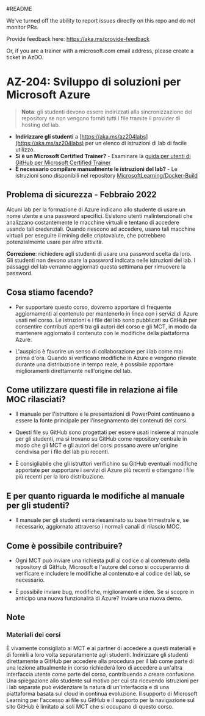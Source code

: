 #README

We've turned off the ability to report issues directly on this repo and do not monitor PRs.

Provide feedback here: https://aka.ms/provide-feedback

Or, if you are a trainer with a microsoft.com email address, please create a ticket in AzDO.

# AZ-204: Sviluppo di soluzioni per Microsoft Azure

> **Nota**: gli studenti devono essere indirizzati alla sincronizzazione del repository se non vengono forniti tutti i file tramite il provider di hosting del lab. 

- **Indirizzare gli studenti** a [https://aka.ms/az204labs](https://aka.ms/az204labs) per un elenco di istruzioni di lab di facile utilizzo.
- **Si è un Microsoft Certified Trainer?** - Esaminare la [guida per utenti di GitHub per Microsoft Certified Trainer](https://microsoftlearning.github.io/MCT-User-Guide/)
- **È necessario compilare manualmente le istruzioni del lab?** - Le istruzioni sono disponibili nel repository [MicrosoftLearning/Docker-Build](https://github.com/MicrosoftLearning/Docker-Build) 

## Problema di sicurezza - Febbraio 2022

Alcuni lab per la formazione di Azure indicano allo studente di usare un nome utente e una password specifici. Esistono utenti malintenzionati che analizzano costantemente le macchine virtuali e tentano di accedere usando tali credenziali.
Quando riescono ad accedere, usano tali macchine virtuali per eseguire il mining delle criptovalute, che potrebbero potenzialmente usare per altre attività.

**Correzione**: richiedere agli studenti di usare una password scelta da loro. Gli studenti non devono usare la password indicata nelle istruzioni del lab. I passaggi del lab verranno aggiornati questa settimana per rimuovere la password. 

## Cosa stiamo facendo?

- Per supportare questo corso, dovremo apportare di frequente aggiornamenti al contenuto per mantenerlo in linea con i servizi di Azure usati nel corso.  Le istruzioni e i file dei lab sono pubblicati su GitHub per consentire contributi aperti tra gli autori del corso e gli MCT, in modo da mantenere aggiornato il contenuto con le modifiche della piattaforma Azure.

- L'auspicio è favorire un senso di collaborazione per i lab come mai prima d'ora. Quando si verificano modifiche in Azure e vengono rilevate durante una distribuzione in tempo reale, è possibile apportare miglioramenti direttamente nell'origine del lab. 

## Come utilizzare questi file in relazione ai file MOC rilasciati?

- Il manuale per l'istruttore e le presentazioni di PowerPoint continuano a essere la fonte principale per l'insegnamento dei contenuti dei corsi.

- Questi file su GitHub sono progettati per essere usati insieme al manuale per gli studenti, ma si trovano su GitHub come repository centrale in modo che gli MCT e gli autori dei corsi possano avere un'origine condivisa per i file del lab più recenti.

- È consigliabile che gli istruttori verifichino su GitHub eventuali modifiche apportate per supportare i servizi di Azure più recenti e ottengano i file più recenti per la loro distribuzione.

## E per quanto riguarda le modifiche al manuale per gli studenti?

- Il manuale per gli studenti verrà riesaminato su base trimestrale e, se necessario, aggiornato attraverso i normali canali di rilascio MOC.

## Come è possibile contribuire?

- Ogni MCT può inviare una richiesta pull al codice o al contenuto della repository di GitHub, Microsoft e l'autore del corso si occuperanno di verificare e includere le modifiche al contenuto e al codice del lab, se necessario.

- È possibile inviare bug, modifiche, miglioramenti e idee.  Se si scopre in anticipo una nuova funzionalità di Azure?  Inviare una nuova demo.

## Note

### Materiali dei corsi

È vivamente consigliato ai MCT e ai partner di accedere a questi materiali e di fornirli a loro volta separatamente agli studenti.  Indirizzare gli studenti direttamente a GitHub per accedere alla procedura per il lab come parte di una lezione attualmente in corso richiederà loro di accedere a un'altra interfaccia utente come parte del corso, contribuendo a creare confusione. Una spiegazione allo studente sul motivo per cui sta ricevendo istruzioni per i lab separate può evidenziare la natura di un'interfaccia e di una piattaforma basata sul cloud in continua evoluzione. Il supporto di Microsoft Learning per l'accesso ai file su GitHub e il supporto per la navigazione sul sito GitHub è limitato ai soli MCT che si occupano di questo corso.
